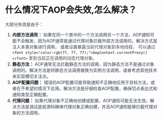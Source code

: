 # 什么情况下AOP会失效,怎么解决？

<font style="color:rgb(55, 65, 81);">  
大部分失效是由于：</font>

1. **内部方法调用：**<font style="color:rgb(55, 65, 81);"> 如果在同一个类中的一个方法调用另一个方法，AOP通知可能不会触发，因为AOP通常是通过代理对象拦截外部方法调用的。解决方式是注入本类对象进行调用， 或者</font><font style="color:rgb(77, 77, 77);">设置暴露当前代理对象到本地线程， 可以通过</font>`<font style="color:rgb(77, 77, 77);">AopContext.currentProxy()</font>`<font style="color:rgb(77, 77, 77);"> 拿到当前正在调用的动态代理对象。</font>
2. **静态方法：**<font style="color:rgb(55, 65, 81);"> AOP通常无法拦截静态方法的调用，因为静态方法不是通过对象调用的。解决方法是将静态方法调用替换为实例方法调用，或者考虑其他技术来实现横切关注点。</font>
3. **AOP配置问题：**<font style="color:rgb(55, 65, 81);"> 错误的AOP配置可能导致通知不正确地应用于目标方法，或者在不希望的情况下应用。解决方法是仔细检查AOP配置，确保切点表达式和通知类型正确配置。</font>
4. **代理问题：**<font style="color:rgb(55, 65, 81);"> 如果代理对象不正确地创建或配置，AOP通知可能无法生效。解决方法是调试底层源码确保代理对象正确创建，并且AOP通知能够拦截代理对象的方法调用。</font>
